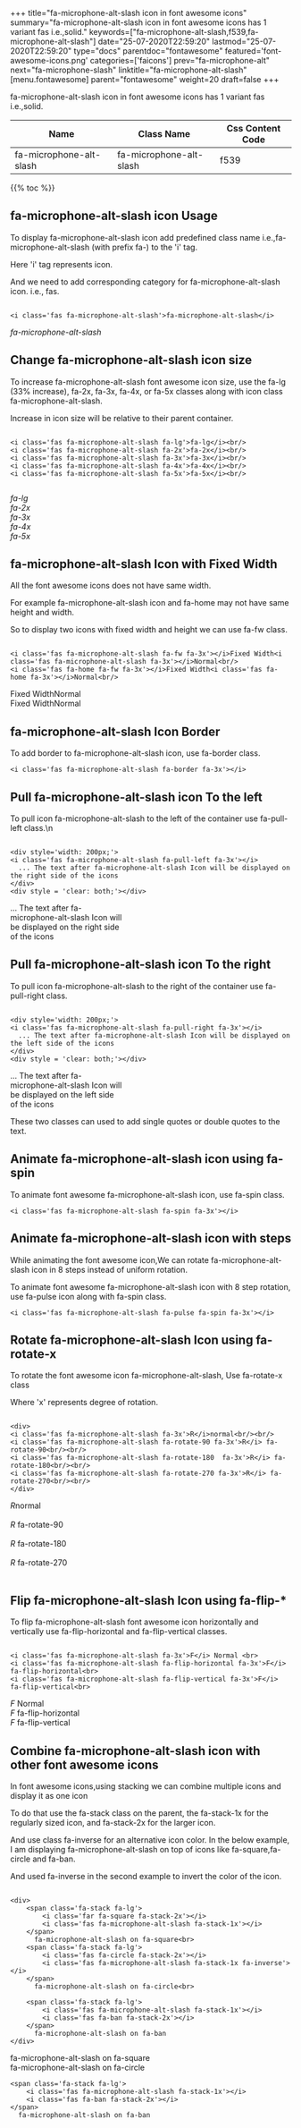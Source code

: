 +++
title="fa-microphone-alt-slash icon in font awesome icons"
summary="fa-microphone-alt-slash icon in font awesome icons has 1 variant fas i.e.,solid."
keywords=["fa-microphone-alt-slash,f539,fa-microphone-alt-slash"]
date="25-07-2020T22:59:20"
lastmod="25-07-2020T22:59:20"
type="docs"
parentdoc="fontawesome"
featured='font-awesome-icons.png'
categories=['faicons']
prev="fa-microphone-alt"
next="fa-microphone-slash"
linktitle="fa-microphone-alt-slash"
[menu.fontawesome]
parent="fontawesome"
weight=20
draft=false
+++


fa-microphone-alt-slash icon in font awesome icons has 1 variant fas i.e.,solid.

<div class='table-responsive'><table class='table'><thead><tr><th>Name</th><th>Class Name</th><th>Css Content Code</th></tr></thead><tbody><tr><td>fa-microphone-alt-slash</td><td>fa-microphone-alt-slash</td><td>f539</td></tr></tbody></table></div>


{{% toc %}}


## fa-microphone-alt-slash icon Usage

To display fa-microphone-alt-slash icon add predefined class name i.e.,fa-microphone-alt-slash (with prefix fa-) to the 'i' tag.

Here 'i' tag represents icon.

And we need to add corresponding category for fa-microphone-alt-slash icon. i.e., fas.


```

<i class='fas fa-microphone-alt-slash'>fa-microphone-alt-slash</i>
```

<i class='fas fa-microphone-alt-slash'>fa-microphone-alt-slash</i>




## Change fa-microphone-alt-slash icon size
To increase fa-microphone-alt-slash font awesome icon size, use the fa-lg (33% increase), fa-2x, fa-3x, fa-4x, or fa-5x classes along with icon class fa-microphone-alt-slash.

Increase in icon size will be relative to their parent container. 

```

<i class='fas fa-microphone-alt-slash fa-lg'>fa-lg</i><br/>
<i class='fas fa-microphone-alt-slash fa-2x'>fa-2x</i><br/>
<i class='fas fa-microphone-alt-slash fa-3x'>fa-3x</i><br/>
<i class='fas fa-microphone-alt-slash fa-4x'>fa-4x</i><br/>
<i class='fas fa-microphone-alt-slash fa-5x'>fa-5x</i><br/>
            
```

<i class='fas fa-microphone-alt-slash fa-lg'>fa-lg</i><br/>
<i class='fas fa-microphone-alt-slash fa-2x'>fa-2x</i><br/>
<i class='fas fa-microphone-alt-slash fa-3x'>fa-3x</i><br/>
<i class='fas fa-microphone-alt-slash fa-4x'>fa-4x</i><br/>
<i class='fas fa-microphone-alt-slash fa-5x'>fa-5x</i><br/>
            



## fa-microphone-alt-slash Icon with Fixed Width 

All the font awesome icons does not have same width.

For example fa-microphone-alt-slash icon and fa-home may not have same height and width.

So to display two icons with fixed width and height we can use fa-fw class.


```

<i class='fas fa-microphone-alt-slash fa-fw fa-3x'></i>Fixed Width<i class='fas fa-microphone-alt-slash fa-3x'></i>Normal<br/>
<i class='fas fa-home fa-fw fa-3x'></i>Fixed Width<i class='fas fa-home fa-3x'></i>Normal<br/>
```

<i class='fas fa-microphone-alt-slash fa-fw fa-3x'></i>Fixed Width<i class='fas fa-microphone-alt-slash fa-3x'></i>Normal<br/>
<i class='fas fa-home fa-fw fa-3x'></i>Fixed Width<i class='fas fa-home fa-3x'></i>Normal<br/>



## fa-microphone-alt-slash Icon Border 

To add border to fa-microphone-alt-slash icon, use fa-border class.


```
<i class='fas fa-microphone-alt-slash fa-border fa-3x'></i>

```
<i class='fas fa-microphone-alt-slash fa-border fa-3x'></i>





## Pull fa-microphone-alt-slash icon To the left

To pull icon fa-microphone-alt-slash to the left of the container use fa-pull-left class.\n

```

<div style='width: 200px;'>
<i class='fas fa-microphone-alt-slash fa-pull-left fa-3x'></i>
  ... The text after fa-microphone-alt-slash Icon will be displayed on the right side of the icons
</div>
<div style = 'clear: both;'></div>
```

<div style='width: 200px;'>
<i class='fas fa-microphone-alt-slash fa-pull-left fa-3x'></i>
  ... The text after fa-microphone-alt-slash Icon will be displayed on the right side of the icons
</div>
<div style = 'clear: both;'></div>




## Pull fa-microphone-alt-slash icon To the right
To pull icon fa-microphone-alt-slash to the right of the container use fa-pull-right class.

```

<div style='width: 200px;'>
<i class='fas fa-microphone-alt-slash fa-pull-right fa-3x'></i>
  ... The text after fa-microphone-alt-slash Icon will be displayed on the left side of the icons
</div>
<div style = 'clear: both;'></div>
```

<div style='width: 200px;'>
<i class='fas fa-microphone-alt-slash fa-pull-right fa-3x'></i>
  ... The text after fa-microphone-alt-slash Icon will be displayed on the left side of the icons
</div>
<div style = 'clear: both;'></div>

These two classes can used to add single quotes or double quotes to the text.


## Animate fa-microphone-alt-slash icon using fa-spin
To animate font awesome fa-microphone-alt-slash icon, use fa-spin class.

```
<i class='fas fa-microphone-alt-slash fa-spin fa-3x'></i>
```
<i class='fas fa-microphone-alt-slash fa-spin fa-3x'></i>




## Animate fa-microphone-alt-slash icon with steps
While animating the font awesome icon,We can rotate fa-microphone-alt-slash icon in 8 steps instead of uniform rotation.

To animate font awesome fa-microphone-alt-slash icon with 8 step rotation, use fa-pulse icon along with fa-spin class.


```
<i class='fas fa-microphone-alt-slash fa-pulse fa-spin fa-3x'></i>

```
<i class='fas fa-microphone-alt-slash fa-pulse fa-spin fa-3x'></i>





## Rotate fa-microphone-alt-slash Icon using fa-rotate-x
To rotate the font awesome icon fa-microphone-alt-slash, Use fa-rotate-x class

Where 'x' represents degree of rotation.


```

<div>
<i class='fas fa-microphone-alt-slash fa-3x'>R</i>normal<br/><br/>
<i class='fas fa-microphone-alt-slash fa-rotate-90 fa-3x'>R</i> fa-rotate-90<br/><br/> 
<i class='fas fa-microphone-alt-slash fa-rotate-180  fa-3x'>R</i> fa-rotate-180<br/><br/> 
<i class='fas fa-microphone-alt-slash fa-rotate-270 fa-3x'>R</i> fa-rotate-270<br/><br/>
</div>
```

<div>
<i class='fas fa-microphone-alt-slash fa-3x'>R</i>normal<br/><br/>
<i class='fas fa-microphone-alt-slash fa-rotate-90 fa-3x'>R</i> fa-rotate-90<br/><br/> 
<i class='fas fa-microphone-alt-slash fa-rotate-180  fa-3x'>R</i> fa-rotate-180<br/><br/> 
<i class='fas fa-microphone-alt-slash fa-rotate-270 fa-3x'>R</i> fa-rotate-270<br/><br/>
</div>




## Flip fa-microphone-alt-slash Icon using fa-flip-*
To flip fa-microphone-alt-slash font awesome icon horizontally and vertically use fa-flip-horizontal and fa-flip-vertical classes. 

```

<i class='fas fa-microphone-alt-slash fa-3x'>F</i> Normal <br>
<i class='fas fa-microphone-alt-slash fa-flip-horizontal fa-3x'>F</i> fa-flip-horizontal<br>
<i class='fas fa-microphone-alt-slash fa-flip-vertical fa-3x'>F</i> fa-flip-vertical<br>
```

<i class='fas fa-microphone-alt-slash fa-3x'>F</i> Normal <br>
<i class='fas fa-microphone-alt-slash fa-flip-horizontal fa-3x'>F</i> fa-flip-horizontal<br>
<i class='fas fa-microphone-alt-slash fa-flip-vertical fa-3x'>F</i> fa-flip-vertical<br>




## Combine fa-microphone-alt-slash icon with other font awesome icons
In font awesome icons,using stacking we can combine multiple icons and display it as one icon 

To do that use the fa-stack class on the parent, the fa-stack-1x for the regularly sized icon, and fa-stack-2x for the larger icon.

And use class fa-inverse for an alternative icon color. 
In the below example, I am displaying fa-microphone-alt-slash on top of icons like fa-square,fa-circle and fa-ban.

And used fa-inverse in the second example to invert the color of the icon.

```

<div>
    <span class='fa-stack fa-lg'>
        <i class='far fa-square fa-stack-2x'></i>
        <i class='fas fa-microphone-alt-slash fa-stack-1x'></i>
    </span>
      fa-microphone-alt-slash on fa-square<br>
    <span class='fa-stack fa-lg'>
        <i class='fas fa-circle fa-stack-2x'></i>
        <i class='fas fa-microphone-alt-slash fa-stack-1x fa-inverse'></i>
    </span>
      fa-microphone-alt-slash on fa-circle<br>

    <span class='fa-stack fa-lg'>
        <i class='fas fa-microphone-alt-slash fa-stack-1x'></i>
        <i class='fas fa-ban fa-stack-2x'></i>
    </span>
      fa-microphone-alt-slash on fa-ban
</div>
```

<div>
    <span class='fa-stack fa-lg'>
        <i class='far fa-square fa-stack-2x'></i>
        <i class='fas fa-microphone-alt-slash fa-stack-1x'></i>
    </span>
      fa-microphone-alt-slash on fa-square<br>
    <span class='fa-stack fa-lg'>
        <i class='fas fa-circle fa-stack-2x'></i>
        <i class='fas fa-microphone-alt-slash fa-stack-1x fa-inverse'></i>
    </span>
      fa-microphone-alt-slash on fa-circle<br>

    <span class='fa-stack fa-lg'>
        <i class='fas fa-microphone-alt-slash fa-stack-1x'></i>
        <i class='fas fa-ban fa-stack-2x'></i>
    </span>
      fa-microphone-alt-slash on fa-ban
</div>







